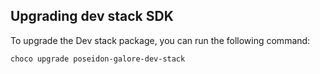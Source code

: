 ## Upgrading dev stack SDK

To upgrade the Dev stack package, you can run the following command:
```
choco upgrade poseidon-galore-dev-stack
```
